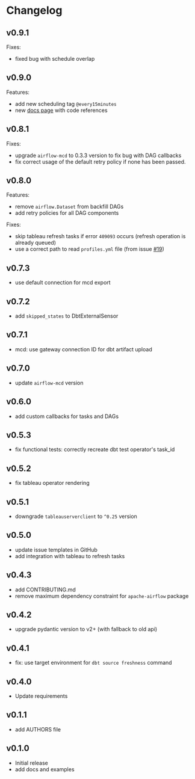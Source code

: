 # Changelog

## v0.9.1
Fixes:
- fixed bug with schedule overlap

## v0.9.0
Features:
- add new scheduling tag `@every15minutes`
- new [docs page](docs/docs.md) with code references

## v0.8.1
Fixes:
- upgrade `airflow-mcd` to 0.3.3 version to fix bug with DAG callbacks
- fix correct usage of the default retry policy if none has been passed.

## v0.8.0
Features:
- remove `airflow.Dataset` from backfill DAGs
- add retry policies for all DAG components

Fixes:
- skip tableau refresh tasks if error `409093` occurs (refresh operation is already queued)
- use a correct path to read `profiles.yml` file (from issue [#19](https://github.com/Toloka/dbt-af/issues/19))

## v0.7.3
- use default connection for mcd export

## v0.7.2
- add `skipped_states` to DbtExternalSensor

## v0.7.1
- mcd: use gateway connection ID for dbt artifact upload

## v0.7.0
- update `airflow-mcd` version

## v0.6.0
- add custom callbacks for tasks and DAGs

## v0.5.3
- fix functional tests: correctly recreate dbt test operator's task_id

## v0.5.2
- fix tableau operator rendering

## v0.5.1
- downgrade `tableauserverclient` to `^0.25` version 

## v0.5.0
- update issue templates in GitHub
- add integration with tableau to refresh tasks

## v0.4.3
- add CONTRIBUTING.md
- remove maximum dependency constraint for `apache-airflow` package

## v0.4.2
- upgrade pydantic version to v2+ (with fallback to old api)

## v0.4.1
- fix: use target environment for `dbt source freshness` command

## v0.4.0
- Update requirements

## v0.1.1
- add AUTHORS file

## v0.1.0
- Initial release
- add docs and examples